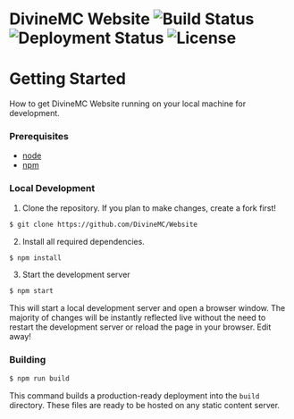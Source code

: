 # DivineMC Website ![Build Status](https://img.shields.io/github/actions/workflow/status/DivineMC/Website/build.yml?branch=main&logo=github) ![Deployment Status](https://img.shields.io/netlify/ad7179d7-d6b8-4b61-80b4-292949cf3500?logo=netlify) ![License](https://img.shields.io/github/license/DivineMC/Website)

# Getting Started

How to get DivineMC Website running on your local machine for development.

### Prerequisites

- [node](https://nodejs.org)
- [npm](https://www.npmjs.com/)

### Local Development

1. Clone the repository. If you plan to make changes, create a fork first!

```bash
$ git clone https://github.com/DivineMC/Website
```

2. Install all required dependencies.

```bash
$ npm install
```

3. Start the development server

```bash
$ npm start
```

This will start a local development server and open a browser window. The majority of changes will
be instantly reflected live without the need to restart the development server or reload the page in
your browser. Edit away!

### Building

```bash
$ npm run build
```

This command builds a production-ready deployment into the `build` directory. These files are ready
to be hosted on any static content server.
